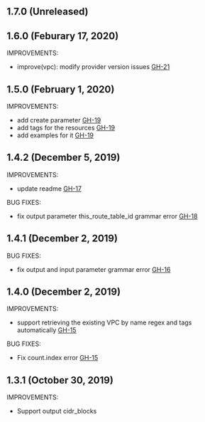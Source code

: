 ## 1.7.0 (Unreleased)
## 1.6.0 (Feburary 17, 2020)

IMPROVEMENTS:

- improve(vpc): modify provider version issues [GH-21](https://github.com/terraform-alicloud-modules/terraform-alicloud-vpc/pull/21)

## 1.5.0 (February 1, 2020)

IMPROVEMENTS:

- add create parameter [GH-19](https://github.com/terraform-alicloud-modules/terraform-alicloud-vpc/pull/19)
- add tags for the resources [GH-19](https://github.com/terraform-alicloud-modules/terraform-alicloud-vpc/pull/19)
- add examples for it [GH-19](https://github.com/terraform-alicloud-modules/terraform-alicloud-vpc/pull/19)

## 1.4.2 (December 5, 2019)

IMPROVEMENTS:

- update readme [GH-17](https://github.com/terraform-alicloud-modules/terraform-alicloud-vpc/pull/17)

BUG FIXES:

- fix output parameter this_route_table_id grammar error [GH-18](https://github.com/terraform-alicloud-modules/terraform-alicloud-vpc/pull/18)

## 1.4.1 (December 2, 2019)

BUG FIXES:

- fix output and input parameter grammar error [GH-16](https://github.com/terraform-alicloud-modules/terraform-alicloud-vpc/pull/16)

## 1.4.0 (December 2, 2019)

IMPROVEMENTS:

- support retrieving the existing VPC by name regex and tags automatically [GH-15](https://github.com/terraform-alicloud-modules/terraform-alicloud-vpc/pull/15)

BUG FIXES:

- Fix count.index error [GH-15](https://github.com/terraform-alicloud-modules/terraform-alicloud-vpc/pull/15)

## 1.3.1 (October 30, 2019)

IMPROVEMENTS:

- Support output cidr_blocks


